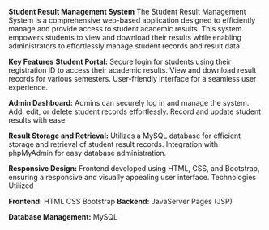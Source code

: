 **Student Result Management System**
The Student Result Management System is a comprehensive web-based application designed to efficiently manage and provide access to student academic results. This system empowers students to view and download their results while enabling administrators to effortlessly manage student records and result data.

**Key Features**
**Student Portal:**
Secure login for students using their registration ID to access their academic results.
View and download result records for various semesters.
User-friendly interface for a seamless user experience.

**Admin Dashboard:**
Admins can securely log in and manage the system.
Add, edit, or delete student records effortlessly.
Record and update student results with ease.

**Result Storage and Retrieval:**
Utilizes a MySQL database for efficient storage and retrieval of student result records.
Integration with phpMyAdmin for easy database administration.

**Responsive Design:**
Frontend developed using HTML, CSS, and Bootstrap, ensuring a responsive and visually appealing user interface.
Technologies Utilized

**Frontend:**
HTML
CSS
Bootstrap
**Backend:**
JavaServer Pages (JSP)

**Database Management:**
MySQL
